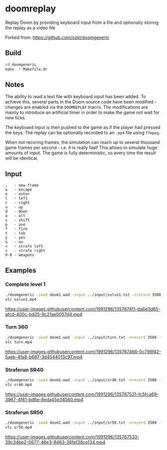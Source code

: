 # doomreplay

Replay Doom by providing keyboard input from a file and optionally storing the replay as a video file

Forked from: https://github.com/ozkl/doomgeneric

## Build

```bash
cd doomgeneric
make -f Makefile.dr
```

## Notes

The ability to read a text file with keyboard input has been added. To achieve this, several parts in the
Doom source code have been modified - changes are enabled via the `DOOMREPLAY` macro. The modifications
are mainly to introduce an artificial timer in order to make the game not wait for new ticks.

The keyboard input is then pushed to the game as if the player had pressed the keys. The replay can be
optionally recorded to an `.mp4` file using `ffmpeg`.

When not recoring frames, the simulation can reach up to several thousand game frames per second - i.e. it
is really fast! This allows to simulate huge amounts of input. The game is fully deterministic, so every
time the result will be identical.

## Input

```
,   - new frame
x   - escape
e   - enter
l   - left
r   - right
u   - up
d   - down
a   - alt
s   - shift
p   - use
f   - fire
t   - tab
y   - yes
n   - no
<   - strafe left
>   - strafe right
0-9 - weapons
```

## Examples

### Complete level 1

```bash  
./doomgeneric -iwad doom1.wad -input ../input/solve1.txt -nrecord 3500 -framerate 35 -render_frame -render_input -render_username -output solve1.mp4
vlc solve1.mp4
```

https://user-images.githubusercontent.com/1991296/135767411-da6e3d65-afcd-400c-bd25-9c21ae0057d4.mp4

### Turn 360

```bash
./doomgeneric -iwad doom1.wad -input ../input/turn.txt -nrecord 3500 -framerate 35 -render_frame -render_input -render_username -output turn.mp4
vlc turn.mp4
```

https://user-images.githubusercontent.com/1991296/135767466-0c798f42-5aeb-4fa8-b687-3d4544013c97.mp4

### Straferun SR40

```bash
./doomgeneric -iwad doom1.wad -input ../input/sr40.txt -nrecord 3500 -framerate 35 -render_frame -render_input -render_username -output sr40.mp4
vlc sr40.mp4
```

https://user-images.githubusercontent.com/1991296/135767531-fc5fca69-3967-4f81-bd6e-8eda45e34560.mp4

### Straferun SR50

```bash
./doomgeneric -iwad doom1.wad -input ../input/sr50.txt -nrecord 3500 -framerate 35 -render_frame -render_input -render_username -output sr50.mp4
vlc sr50.mp4
```

https://user-images.githubusercontent.com/1991296/135767533-39c34be2-0677-46e3-8463-36fef38ce134.mp4
